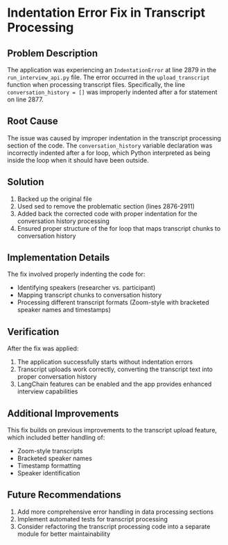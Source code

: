 # Indentation Error Fix in Transcript Processing

## Problem Description
The application was experiencing an `IndentationError` at line 2879 in the `run_interview_api.py` file. The error occurred in the `upload_transcript` function when processing transcript files. Specifically, the line `conversation_history = []` was improperly indented after a for statement on line 2877.

## Root Cause
The issue was caused by improper indentation in the transcript processing section of the code. The `conversation_history` variable declaration was incorrectly indented after a for loop, which Python interpreted as being inside the loop when it should have been outside.

## Solution
1. Backed up the original file
2. Used sed to remove the problematic section (lines 2876-2911)
3. Added back the corrected code with proper indentation for the conversation history processing
4. Ensured proper structure of the for loop that maps transcript chunks to conversation history

## Implementation Details
The fix involved properly indenting the code for:
- Identifying speakers (researcher vs. participant)
- Mapping transcript chunks to conversation history
- Processing different transcript formats (Zoom-style with bracketed speaker names and timestamps)

## Verification
After the fix was applied:
1. The application successfully starts without indentation errors
2. Transcript uploads work correctly, converting the transcript text into proper conversation history
3. LangChain features can be enabled and the app provides enhanced interview capabilities

## Additional Improvements
This fix builds on previous improvements to the transcript upload feature, which included better handling of:
- Zoom-style transcripts 
- Bracketed speaker names
- Timestamp formatting
- Speaker identification

## Future Recommendations
1. Add more comprehensive error handling in data processing sections
2. Implement automated tests for transcript processing
3. Consider refactoring the transcript processing code into a separate module for better maintainability 
